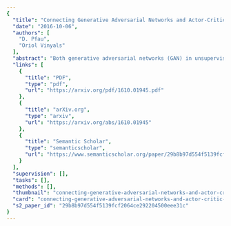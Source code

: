 ```yaml
---
{
  "title": "Connecting Generative Adversarial Networks and Actor-Critic Methods",
  "date": "2016-10-06",
  "authors": [
    "D. Pfau",
    "Oriol Vinyals"
  ],
  "abstract": "Both generative adversarial networks (GAN) in unsupervised learning and actor-critic methods in reinforcement learning (RL) have gained a reputation for being difficult to optimize. Practitioners in both fields have amassed a large number of strategies to mitigate these instabilities and improve training. Here we show that GANs can be viewed as actor-critic methods in an environment where the actor cannot affect the reward. We review the strategies for stabilizing training for each class of models, both those that generalize between the two and those that are particular to that model. We also review a number of extensions to GANs and RL algorithms with even more complicated information flow. We hope that by highlighting this formal connection we will encourage both GAN and RL communities to develop general, scalable, and stable algorithms for multilevel optimization with deep networks, and to draw inspiration across communities.",
  "links": [
    {
      "title": "PDF",
      "type": "pdf",
      "url": "https://arxiv.org/pdf/1610.01945.pdf"
    },
    {
      "title": "arXiv.org",
      "type": "arxiv",
      "url": "https://arxiv.org/abs/1610.01945"
    },
    {
      "title": "Semantic Scholar",
      "type": "semanticscholar",
      "url": "https://www.semanticscholar.org/paper/29b8b97d554f5139fcf2064ce292204500eee31c"
    }
  ],
  "supervision": [],
  "tasks": [],
  "methods": [],
  "thumbnail": "connecting-generative-adversarial-networks-and-actor-critic-methods-thumb.jpg",
  "card": "connecting-generative-adversarial-networks-and-actor-critic-methods-card.jpg",
  "s2_paper_id": "29b8b97d554f5139fcf2064ce292204500eee31c"
}
---
```


